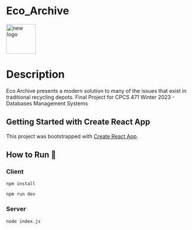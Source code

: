 # Eco_Archive 
<img src="https://i.postimg.cc/T3wxDM2C/newlogo.png" alt="new logo" style="width:5rem;">


# Description 
Eco Archive presents a modern solution to many of the issues that exist in traditional recycling depots. Final Project for CPCS 471 Winter 2023 - Databases Management Systems


## Getting Started with Create React App

This project was bootstrapped with [Create React App](https://github.com/facebook/create-react-app).

## How to Run 🚀

### Client
`npm install`

`npm run dev`


### Server
`node index.js`

